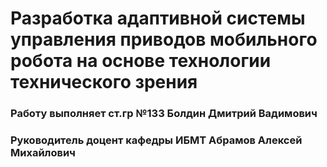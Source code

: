 # Разработка адаптивной системы управления приводов мобильного робота на основе технологии технического зрения


### Работу выполняет ст.гр №133 Болдин Дмитрий Вадимович 
### Руководитель доцент кафедры ИБМТ  Абрамов Алексей Михайлович